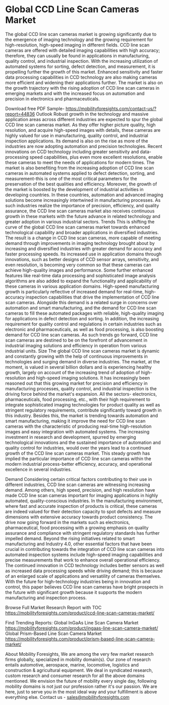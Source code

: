 # Global CCD Line Scan Cameras Market

The global CCD line scan cameras market is growing significantly due to the emergence of imaging technology and the growing requirement for high-resolution, high-speed imaging in different fields. CCD line scan cameras are offered with detailed imaging capabilities with high accuracy; therefore, they can usually be found in applications in manufacturing, quality control, and industrial inspection. With the increasing utilization of automated systems for sorting, defect detection, and measurement, it is propelling further the growth of this market. Enhanced sensitivity and faster data processing capabilities in CCD technology are also making cameras more efficient and widening their applications further. The market is also on the growth trajectory with the rising adoption of CCD line scan cameras in emerging markets and with the increased focus on automation and precision in electronics and pharmaceuticals.

Download free PDF Sample- https://mobilityforesights.com/contact-us/?report=44836
Outlook
Robust growth in the technology and massive application areas across different industries are expected to spur the global CCD line scan cameras market. As they offer higher picture quality, high resolution, and acquire high-speed images with details, these cameras are highly valued for use in manufacturing, quality control, and industrial inspection applications. Its demand is also on the rise as more of the industries are now adopting automation and precision technologies. Recent innovations on CCD technology including greater sensitivity and data-processing speed capabilities, plus even more excellent resolutions, enable these cameras to meet the needs of applications for modern times. The market is also benefiting from the increasing adoption of CCD line scan cameras in automated systems applied to defect detection, sorting, and measurement-this is one of the most critical parameters for the preservation of the best qualities and efficiency. Moreover, the growth of the market is boosted by the development of industrial activities in developing countries. In these countries, automation and advanced imaging solutions become increasingly intertwined in manufacturing processes. As such industries realize the importance of precision, efficiency, and quality assurance, the CCD line scan cameras market also receives continuous growth in these markets with the future advance in related technology and greater adoption in various industrial sectors.
Trends
This is shifting the curve of the global CCD line scan cameras market towards enhanced technological capability and broader applications in diversified industries. The result is a change in CCD line scan cameras, more capable of meeting demand through improvements in imaging technology brought about by increasing and diversified industries with greater demand for accuracy and faster processing speeds. Its increased use in application domains through innovations, such as better designs of CCD sensor arrays, sensitivity, and even resolution, is becoming very common so that these cameras can achieve high-quality images and performance. Some further enhanced features like real-time data processing and sophisticated image analysis algorithms are also added to expand the functionality and applicability of these cameras in various application domains. High-speed manufacturing growth is particularly reflective of increased demand for real-time, high-accuracy inspection capabilities that drive the implementation of CCD line scan cameras. Alongside this demand is a related surge in concerns over automation and smart manufacturing, and the demand for CCD line scan cameras to fill these automated packages with reliable, high-quality imaging for applications in defect detection and sorting. In addition, the increasing requirement for quality control and regulations in certain industries such as electronic and pharmaceuticals, as well as food processing, is also boosting demand for CCD line scan cameras. As such trends go forward, CCD line scan cameras are destined to be on the forefront of advancement in industrial imaging solutions and efficiency in operation from various industrial units.
Size
The global CCD line scan cameras market is dynamic and constantly growing with the help of continuous improvements in technologies and surging demand in diverse industries. The market, at the moment, is valued in several billion dollars and is experiencing healthy growth, largely on account of the increasing trend of adoption of high-resolution and high-speed imaging solutions. It has increasingly been reasoned out that this growing market for precision and efficiency in manufacturing processes, quality control, and industrial inspection is the driving force behind the market's expansion. All the sectors- electronics, pharmaceuticals, food processing, etc., with their high requirement to integrate sophisticated imaging technologies for product quality as well as stringent regulatory requirements, contribute significantly toward growth in this industry. Besides this, the market is trending towards automation and smart manufacturing, making it improve the need for CCD line scan cameras with the characteristic of producing real-time high-resolution images and easy integration with automated systems. The increasing investment in research and development, spurred by emerging technological innovations and the sustained importance of automation and quality control for industries, would over the years lead to a continued growth of the CCD line scan cameras market. This steady growth has implied the particular importance of CCD line scan cameras within the modern industrial process-better efficiency, accuracy, and operational excellence in several industries.

Demand
Considering certain critical factors contributing to their use in different industries, CCD line scan cameras are witnessing increasing demand. Among others, high speed, precision, and high resolution have made CCD line scan cameras important for imaging applications in highly automated, quality-conscious industries. In the manufacturing environment, where fast and accurate inspection of products is critical, these cameras are indeed valued for their detection capacity to spot defects and measure dimensions with extensive accuracy towards product consistency. The drive now going forward in the markets such as electronics, pharmaceutical, food processing with a growing emphasis on quality assurance and compliance with stringent regulatory standards has further impelled demand. Beyond the rising initiatives related to smart manufacturing and Industry 4.0, other essential factors that have been crucial in contributing towards the integration of CCD line scan cameras into automated inspection systems include high-speed imaging capabilities and precise measurements that work to enhance overall operational efficiency. The continued innovation in CCD technology includes better sensors as well as increased data processing speeds while driving demand; this is because of an enlarged scale of applications and versatility of cameras themselves. With the future for high-technology industries being in innovation and control, this paper believes CCD line scan cameras have bright prospects in the future with significant growth because it supports the modern manufacturing and inspection process.

Browse Full Market Research Report with TOC https://mobilityforesights.com/product/ccd-line-scan-cameras-market/


Find Trending Reports:
Global InGaAs Line Scan Camera Market
https://mobilityforesights.com/product/ingaas-line-scan-camera-market/
Global Prism-Based Line Scan Camera Market
https://mobilityforesights.com/product/prism-based-line-scan-camera-market/


About Mobility Foresights,
We are among the very few market research firms globally, specialized in mobility domain(s). Our zone of research entails automotive, aerospace, marine, locomotive, logistics and construction & agricultural equipment. We deal in syndicated research, custom research and consumer research for all the above domains mentioned.
We envision the future of mobility every single day, following mobility domains is not just our profession rather it's our passion. We are here, just to serve you in the most ideal way and your fulfillment is above everything else. Contact us -  sales@mobilityforesights.com 


